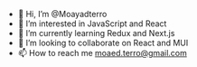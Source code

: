 - 👋 Hi, I’m @Moayadterro
- 👀 I’m interested in JavaScript and React 
- 🌱 I’m currently learning Redux and Next.js
- 💞️ I’m looking to collaborate on React and MUI
- 📫 How to reach me moaed.terro@gmail.com

<!---
Moayadterro/Moayadterro is a ✨ special ✨ repository because its `README.md` (this file) appears on your GitHub profile.
You can click the Preview link to take a look at your changes.
--->
